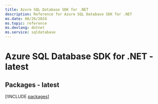 ```yaml
---
title: Azure SQL Database SDK for .NET
description: Reference for Azure SQL Database SDK for .NET
ms.date: 08/26/2024
ms.topic: reference
ms.devlang: dotnet
ms.service: sqldatabase
---
```

# Azure SQL Database SDK for .NET - latest
## Packages - latest
[!INCLUDE [packages](sql-database-index.md)]